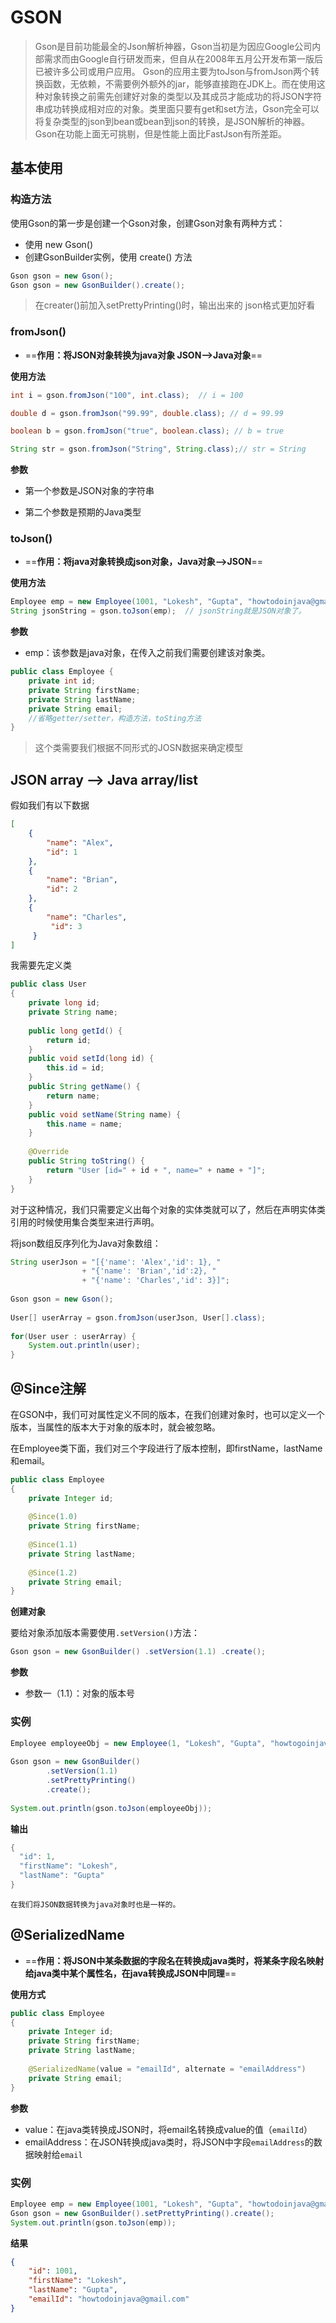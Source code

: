 # GSON

>Gson是目前功能最全的Json解析神器，Gson当初是为因应Google公司内部需求而由Google自行研发而来，但自从在2008年五月公开发布第一版后已被许多公司或用户应用。 Gson的应用主要为toJson与fromJson两个转换函数，无依赖，不需要例外额外的jar，能够直接跑在JDK上。而在使用这种对象转换之前需先创建好对象的类型以及其成员才能成功的将JSON字符串成功转换成相对应的对象。类里面只要有get和set方法，Gson完全可以将复杂类型的json到bean或bean到json的转换，是JSON解析的神器。 Gson在功能上面无可挑剔，但是性能上面比FastJson有所差距。

## 基本使用
### 构造方法
使用Gson的第一步是创建一个Gson对象，创建Gson对象有两种方式：
-   使用 new Gson()
-   创建GsonBuilder实例，使用 create() 方法
```java
Gson gson = new Gson();
Gson gson = new GsonBuilder().create();
```
>在creater()前加入setPrettyPrinting()时，输出出来的 json格式更加好看
### fromJson()
- ==**作用：将JSON对象转换为java对象  JSON-->Java对象**==

**使用方法**
```java
int i = gson.fromJson("100", int.class);  // i = 100

double d = gson.fromJson("99.99", double.class); // d = 99.99

boolean b = gson.fromJson("true", boolean.class); // b = true

String str = gson.fromJson("String", String.class);// str = String
```
**参数**

- 第一个参数是JSON对象的字符串

- 第二个参数是预期的Java类型

### toJson()
- ==**作用：将java对象转换成json对象，Java对象-->JSON**==

**使用方法**
```java
Employee emp = new Employee(1001, "Lokesh", "Gupta", "howtodoinjava@gmail.com");
String jsonString = gson.toJson(emp);  // jsonString就是JSON对象了。
```
**参数**
- emp：该参数是java对象，在传入之前我们需要创建该对象类。
```java
public class Employee { 
	private int id; 
	private String firstName; 
	private String lastName; 
	private String email; 
	//省略getter/setter，构造方法，toSting方法 
}
```
>这个类需要我们根据不同形式的JOSN数据来确定模型

## JSON array --> Java array/list
假如我们有以下数据
```json
[ 
	{ 
		"name": "Alex", 
		"id": 1 
	}, 
	{ 
		"name": "Brian", 
		"id": 2 
	},
	{ 
		"name": "Charles",
		 "id": 3 
	 } 
]
```
我需要先定义类
```java
public class User 
{
    private long id;
    private String name;
     
    public long getId() {
        return id;
    }
    public void setId(long id) {
        this.id = id;
    }
    public String getName() {
        return name;
    }
    public void setName(String name) {
        this.name = name;
    }
 
    @Override
    public String toString() {
        return "User [id=" + id + ", name=" + name + "]";
    }
}
```
对于这种情况，我们只需要定义出每个对象的实体类就可以了，然后在声明实体类引用的时候使用集合类型来进行声明。

将json数组反序列化为Java对象数组：
```java
String userJson = "[{'name': 'Alex','id': 1}, "
                + "{'name': 'Brian','id':2}, "
                + "{'name': 'Charles','id': 3}]";
         
Gson gson = new Gson(); 
 
User[] userArray = gson.fromJson(userJson, User[].class);  
 
for(User user : userArray) {
    System.out.println(user);
}
```


## @Since注解
在GSON中，我们可对属性定义不同的版本，在我们创建对象时，也可以定义一个版本，当属性的版本大于对象的版本时，就会被忽略。

在Employee类下面，我们对三个字段进行了版本控制，即firstName，lastName和email。
```java
public class Employee 
{
    private Integer id;
 
    @Since(1.0)
    private String firstName;
     
    @Since(1.1)
    private String lastName;
     
    @Since(1.2)
    private String email;
}
```
**创建对象**

要给对象添加版本需要使用`.setVersion()`方法：
```java
Gson gson = new GsonBuilder() .setVersion(1.1) .create();
```
**参数**
- 参数一（1.1）：对象的版本号

### 实例
```java
Employee employeeObj = new Employee(1, "Lokesh", "Gupta", "howtogoinjava@gmail.com");
 
Gson gson = new GsonBuilder()
        .setVersion(1.1)
        .setPrettyPrinting()
        .create();
 
System.out.println(gson.toJson(employeeObj));
```
**输出**
```java
{
  "id": 1,
  "firstName": "Lokesh",
  "lastName": "Gupta"
}
```

```ad-info
在我们将JSON数据转换为java对象时也是一样的。
```

## @SerializedName
- ==**作用：将JSON中某条数据的字段名在转换成java类时，将某条字段名映射给java类中某个属性名，在java转换成JSON中同理**==

**使用方式**
```java
public class Employee 
{
    private Integer id;
    private String firstName;
    private String lastName;
 
    @SerializedName(value = "emailId", alternate = "emailAddress")
    private String email;
}
```

**参数**
- value：在java类转换成JSON时，将email名转换成value的值（`emailId`）
- emailAddress：在JSON转换成java类时，将JSON中字段`emailAddress`的数据映射给`email`

### 实例
```java
Employee emp = new Employee(1001, "Lokesh", "Gupta", "howtodoinjava@gmail.com"); 
Gson gson = new GsonBuilder().setPrettyPrinting().create(); 
System.out.println(gson.toJson(emp));
```
**结果**
```json
{ 
	"id": 1001,
	"firstName": "Lokesh", 
	"lastName": "Gupta", 
	"emailId": "howtodoinjava@gmail.com" 
}
```